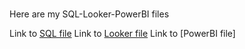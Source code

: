 # 
Here are my SQL-Looker-PowerBI files
 
Link to [SQL file](https://docs.google.com/spreadsheets/d/1wblIynxR_rXP_SPVhFMca2RJqWDombdNw4EnxlGz5Fk/edit?usp=share_link)
Link to [Looker file](https://lookerstudio.google.com/s/nMBzcQunGvY)
Link to [PowerBI file]
